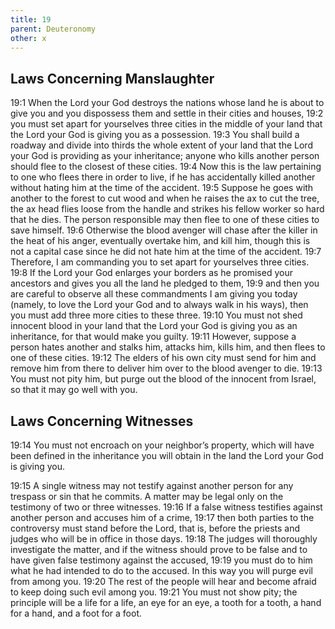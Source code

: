 ```yaml
---
title: 19
parent: Deuteronomy
other: x
---
```


## Laws Concerning Manslaughter

<a name="19:1">19:1</a> When the Lord your God destroys the nations whose land he is about to give you and you dispossess them and settle in their cities and houses, <a name="19:2">19:2</a> you must set apart for yourselves three cities in the middle of your land that the Lord your God is giving you as a possession. <a name="19:3">19:3</a> You shall build a roadway and divide into thirds the whole extent of your land that the Lord your God is providing as your inheritance; anyone who kills another person should flee to the closest of these cities. <a name="19:4">19:4</a> Now this is the law pertaining to one who flees there in order to live, if he has accidentally killed another without hating him at the time of the accident. <a name="19:5">19:5</a> Suppose he goes with another to the forest to cut wood and when he raises the ax to cut the tree, the ax head flies loose from the handle and strikes his fellow worker so hard that he dies. The person responsible may then flee to one of these cities to save himself. <a name="19:6">19:6</a> Otherwise the blood avenger will chase after the killer in the heat of his anger, eventually overtake him, and kill him, though this is not a capital case since he did not hate him at the time of the accident. <a name="19:7">19:7</a> Therefore, I am commanding you to set apart for yourselves three cities. <a name="19:8">19:8</a> If the Lord your God enlarges your borders as he promised your ancestors and gives you all the land he pledged to them, <a name="19:9">19:9</a> and then you are careful to observe all these commandments I am giving you today (namely, to love the Lord your God and to always walk in his ways), then you must add three more cities to these three. <a name="19:10">19:10</a> You must not shed innocent blood in your land that the Lord your God is giving you as an inheritance, for that would make you guilty. <a name="19:11">19:11</a> However, suppose a person hates another and stalks him, attacks him, kills him, and then flees to one of these cities. <a name="19:12">19:12</a> The elders of his own city must send for him and remove him from there to deliver him over to the blood avenger to die. <a name="19:13">19:13</a> You must not pity him, but purge out the blood of the innocent from Israel, so that it may go well with you.

## Laws Concerning Witnesses

<a name="19:14">19:14</a> You must not encroach on your neighbor’s property, which will have been defined in the inheritance you will obtain in the land the Lord your God is giving you.

<a name="19:15">19:15</a> A single witness may not testify against another person for any trespass or sin that he commits. A matter may be legal only on the testimony of two or three witnesses. <a name="19:16">19:16</a> If a false witness testifies against another person and accuses him of a crime, <a name="19:17">19:17</a> then both parties to the controversy must stand before the Lord, that is, before the priests and judges who will be in office in those days. <a name="19:18">19:18</a> The judges will thoroughly investigate the matter, and if the witness should prove to be false and to have given false testimony against the accused, <a name="19:19">19:19</a> you must do to him what he had intended to do to the accused. In this way you will purge evil from among you. <a name="19:20">19:20</a> The rest of the people will hear and become afraid to keep doing such evil among you. <a name="19:21">19:21</a> You must not show pity; the principle will be a life for a life, an eye for an eye, a tooth for a tooth, a hand for a hand, and a foot for a foot.

